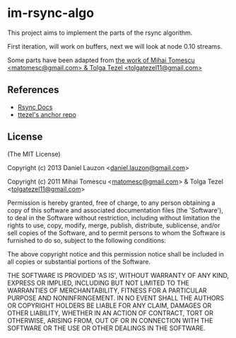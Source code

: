 # im-rsync-algo

This project aims to implement the parts of the rsync algorithm.

First iteration, will work on buffers, next we will look at node 0.10 streams.

Some parts have been adapted from [the work of Mihai Tomescu &lt;matomesc@gmail.com&gt; & Tolga Tezel &lt;tolgatezel11@gmail.com&gt;](https://github.com/ttezel/anchor.git)

## References

* [Rsync Docs](http://rsync.samba.org/documentation.html)
* [ttezel's anchor repo](https://github.com/ttezel/anchor.git)

## License 

(The MIT License)

Copyright (c) 2013 Daniel Lauzon &lt;daniel.lauzon@gmail.com&gt;

Copyright (c) 2011 Mihai Tomescu &lt;matomesc@gmail.com&gt; & Tolga Tezel &lt;tolgatezel11@gmail.com&gt;


Permission is hereby granted, free of charge, to any person obtaining
a copy of this software and associated documentation files (the
'Software'), to deal in the Software without restriction, including
without limitation the rights to use, copy, modify, merge, publish,
distribute, sublicense, and/or sell copies of the Software, and to
permit persons to whom the Software is furnished to do so, subject to
the following conditions:

The above copyright notice and this permission notice shall be
included in all copies or substantial portions of the Software.

THE SOFTWARE IS PROVIDED 'AS IS', WITHOUT WARRANTY OF ANY KIND,
EXPRESS OR IMPLIED, INCLUDING BUT NOT LIMITED TO THE WARRANTIES OF
MERCHANTABILITY, FITNESS FOR A PARTICULAR PURPOSE AND NONINFRINGEMENT.
IN NO EVENT SHALL THE AUTHORS OR COPYRIGHT HOLDERS BE LIABLE FOR ANY
CLAIM, DAMAGES OR OTHER LIABILITY, WHETHER IN AN ACTION OF CONTRACT,
TORT OR OTHERWISE, ARISING FROM, OUT OF OR IN CONNECTION WITH THE
SOFTWARE OR THE USE OR OTHER DEALINGS IN THE SOFTWARE.